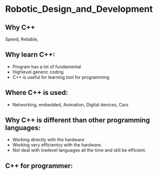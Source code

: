 # Robotic_Design_and_Development
 
## Why C++
Speed, Reliable, 

## Why learn C++:
- Program has a lot of fundamental
- Highlevel generic coding
- C++ is useful for learning tool for programming

## Where C++ is used:
- Networking, embedded, Animation, Digital devices, Cars

## Why C++ is different than other programming languages:
- Working directly with the hardware
- Working very efficientcy with the hardware.
- Not deal with lowlevel languages all the time and still be efficient.

## C++ for programmer:
